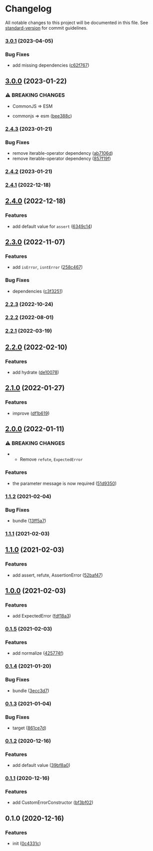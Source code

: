 # Changelog

All notable changes to this project will be documented in this file. See [standard-version](https://github.com/conventional-changelog/standard-version) for commit guidelines.

### [3.0.1](https://github.com/BlackGlory/errors/compare/v3.0.0...v3.0.1) (2023-04-05)


### Bug Fixes

* add missing dependencies ([c62f767](https://github.com/BlackGlory/errors/commit/c62f76759c3c50abb1324651b13251711ffeb6d7))

## [3.0.0](https://github.com/BlackGlory/errors/compare/v2.4.3...v3.0.0) (2023-01-22)


### ⚠ BREAKING CHANGES

* CommonJS => ESM

* commonjs => esm ([bee388c](https://github.com/BlackGlory/errors/commit/bee388ce6972a8cb7d2a208724640fcc98331a97))

### [2.4.3](https://github.com/BlackGlory/errors/compare/v2.4.2...v2.4.3) (2023-01-21)


### Bug Fixes

* remove iterable-operator dependency ([ab7106d](https://github.com/BlackGlory/errors/commit/ab7106df76ccfb51dba5f67a2e3808d6878ea870))
* remove iterable-operator dependency ([857f19f](https://github.com/BlackGlory/errors/commit/857f19fdcf34177930214533771fe5fa2ee3640b))

### [2.4.2](https://github.com/BlackGlory/errors/compare/v2.4.1...v2.4.2) (2023-01-21)

### [2.4.1](https://github.com/BlackGlory/errors/compare/v2.4.0...v2.4.1) (2022-12-18)

## [2.4.0](https://github.com/BlackGlory/errors/compare/v2.3.0...v2.4.0) (2022-12-18)


### Features

* add default value for `assert` ([6349c14](https://github.com/BlackGlory/errors/commit/6349c14babc50eb897143b642487cd83ed774c61))

## [2.3.0](https://github.com/BlackGlory/errors/compare/v2.2.3...v2.3.0) (2022-11-07)


### Features

* add `isError`, `isntError` ([258c467](https://github.com/BlackGlory/errors/commit/258c4677037413e7f589fc7d3a0c33b7e09c7efd))


### Bug Fixes

* dependencies ([c3f3251](https://github.com/BlackGlory/errors/commit/c3f325174983e951b53e64f89ecf2d48ea714be7))

### [2.2.3](https://github.com/BlackGlory/errors/compare/v2.2.2...v2.2.3) (2022-10-24)

### [2.2.2](https://github.com/BlackGlory/errors/compare/v2.2.1...v2.2.2) (2022-08-01)

### [2.2.1](https://github.com/BlackGlory/errors/compare/v2.2.0...v2.2.1) (2022-03-19)

## [2.2.0](https://github.com/BlackGlory/errors/compare/v2.1.0...v2.2.0) (2022-02-10)


### Features

* add hydrate ([de10078](https://github.com/BlackGlory/errors/commit/de10078f5bea779018d72ec64584112dbdcdea3b))

## [2.1.0](https://github.com/BlackGlory/errors/compare/v2.0.0...v2.1.0) (2022-01-27)


### Features

* improve ([df1b619](https://github.com/BlackGlory/errors/commit/df1b619040b0bd9a943f3b183aba733f56afa676))

## [2.0.0](https://github.com/BlackGlory/errors/compare/v1.1.2...v2.0.0) (2022-01-11)


### ⚠ BREAKING CHANGES

* - Remove `refute`, `ExpectedError`

### Features

* the parameter message is now required ([51d9350](https://github.com/BlackGlory/errors/commit/51d93502c3624470ef34bee96a3264f0ed95d003))

### [1.1.2](https://github.com/BlackGlory/errors/compare/v1.1.1...v1.1.2) (2021-02-04)


### Bug Fixes

* bundle ([13ff5a7](https://github.com/BlackGlory/errors/commit/13ff5a705fb755166121eef6c713e6eade29bd8f))

### [1.1.1](https://github.com/BlackGlory/errors/compare/v1.1.0...v1.1.1) (2021-02-03)

## [1.1.0](https://github.com/BlackGlory/errors/compare/v1.0.0...v1.1.0) (2021-02-03)


### Features

* add assert, refute, AssertionError ([52baf47](https://github.com/BlackGlory/errors/commit/52baf47a708514b4028354f9b25e307d3b81416f))

## [1.0.0](https://github.com/BlackGlory/errors/compare/v0.1.5...v1.0.0) (2021-02-03)


### Features

* add ExpectedError ([fdf18a3](https://github.com/BlackGlory/errors/commit/fdf18a36ee9b6688a9ba81a343f02fdde84517b9))

### [0.1.5](https://github.com/BlackGlory/errors/compare/v0.1.4...v0.1.5) (2021-02-03)


### Features

* add normalize ([425774f](https://github.com/BlackGlory/errors/commit/425774fd777100773b9209d8d15176ce0c018202))

### [0.1.4](https://github.com/BlackGlory/errors/compare/v0.1.3...v0.1.4) (2021-01-20)


### Bug Fixes

* bundle ([3ecc3d7](https://github.com/BlackGlory/errors/commit/3ecc3d72b3a3e6b8b4113365a89eea1e37c0394c))

### [0.1.3](https://github.com/BlackGlory/errors/compare/v0.1.2...v0.1.3) (2021-01-04)


### Bug Fixes

* target ([861ce7d](https://github.com/BlackGlory/errors/commit/861ce7d4e3de18bd53fab613cdc58896aa717bef))

### [0.1.2](https://github.com/BlackGlory/errors/compare/v0.1.1...v0.1.2) (2020-12-16)


### Features

* add default value ([39bf8a0](https://github.com/BlackGlory/errors/commit/39bf8a01f7bbfd88346f092495d15a8ee90f878e))

### [0.1.1](https://github.com/BlackGlory/errors/compare/v0.1.0...v0.1.1) (2020-12-16)


### Features

* add CustomErrorConstructor ([bf3bf02](https://github.com/BlackGlory/errors/commit/bf3bf02b1ea9a8f79c7d8438d663a84292e0be58))

## 0.1.0 (2020-12-16)


### Features

* init ([0c4331c](https://github.com/BlackGlory/errors/commit/0c4331cd91ec7bc034fe5b49b39194edaa2f0753))
